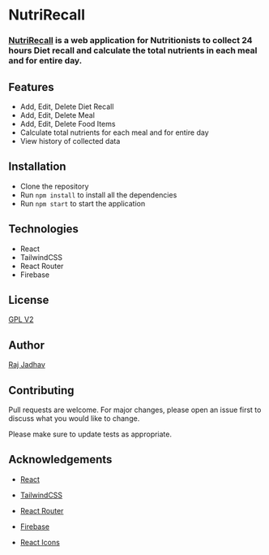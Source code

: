# NutriRecall

### [NutriRecall](https://nutrirecall.vercel.app) is a web application for Nutritionists to collect 24 hours Diet recall and calculate the total nutrients in each meal and for entire day.

## Features

- Add, Edit, Delete Diet Recall
- Add, Edit, Delete Meal
- Add, Edit, Delete Food Items
- Calculate total nutrients for each meal and for entire day
- View history of collected data

## Installation

- Clone the repository
- Run `npm install` to install all the dependencies
- Run `npm start` to start the application

## Technologies

- React
- TailwindCSS
- React Router
- Firebase

## License

[GPL V2](./LISCENSE)

## Author

[Raj Jadhav](https://FrozenSamurai.github.io)

## Contributing

Pull requests are welcome. For major changes, please open an issue first to discuss what you would like to change.

Please make sure to update tests as appropriate.

## Acknowledgements

- [React](https://reactjs.org/)

- [TailwindCSS](https://tailwindcss.com/)

- [React Router](https://reactrouter.com/)

- [Firebase](https://firebase.google.com/)

- [React Icons](https://react-icons.github.io/react-icons/)
